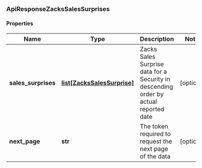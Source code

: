 ### ApiResponseZacksSalesSurprises

#### Properties
Name | Type | Description | Notes
------------ | ------------- | ------------- | -------------
**sales_surprises** | [**list[ZacksSalesSurprise]**](ZacksSalesSurprise.md) | Zacks Sales Surprise data for a Security in descending order by actual reported date | [optional] 
**next_page** | **str** | The token required to request the next page of the data | [optional] 



